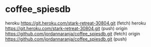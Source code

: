 # coffee_spiesdb

heroku  https://git.heroku.com/stark-retreat-30804.git (fetch)
heroku  https://git.heroku.com/stark-retreat-30804.git (push)
origin  https://github.com/jordannaranja/coffee_spiesdb.git (fetch)
origin  https://github.com/jordannaranja/coffee_spiesdb.git (push) 